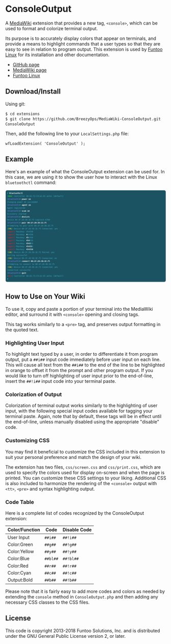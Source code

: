  # ConsoleOutput

A [MediaWiki](https://www.mediawiki.org) extension that provides a new tag, `<console>`, which can be used to format 
and colorize terminal output.

Its purpose is to accurately display colors that appear on terminals, and provide a means to highlight commands
that a user types so that they are easy to see in relation to program output. This extension is used by 
[Funtoo Linux](https://www.funtoo.org) for its installation and other documentation.

* [GitHub page](http://github.com/BreezyOps/MediaWiki-ConsoleOutput) 
* [MediaWiki page](https://www.mediawiki.org/wiki/Extension:ConsoleOutput)
* [Funtoo Linux](https://www.funtoo.org)

## Download/Install

Using git:

    $ cd extensions
    $ git clone https://github.com/BreezyOps/MediaWiki-ConsoleOutput.git ConsoleOutput

Then, add the following line to your `LocalSettings.php` file:

    wfLoadExtension( 'ConsoleOutput' );

## Example

Here's an example of what the ConsoleOutput extension can be used for. In this case, we are using it to show the user
how to interact with the Linux `bluetoothctl` command:

![ConsoleOutput Example](doc/example.png)

## How to Use on Your Wiki

To use it, copy and paste a portion of your terminal into the MediaWiki editor, and surround it with `<console>` 
opening and closing tags.

This tag works similarly to a `<pre>` tag, and preserves output formatting in the quoted text.

### Highlighting User Input

To highlight text typed by a user, in order to differentiate it from program output, put a `##i##` input code immediately
before user input on each line. This will cause all text from the `##i##` to the end of the line to be highlighted in
orange to offset it from the prompt and other program output. If you would like to turn off highlighting of user input
prior to the end-of-line, insert the `##!i##` input code into your terminal paste.

### Colorization of Output

Colorization of terminal output works similarly to the highlighting of user input, with the following special input
codes available for tagging your terminal paste. Again, note that by default, these tags will be in effect until the
end-of-line, unless manually disabled using the appropriate "disable" code.

### Customizing CSS

You may find it beneficial to customize the CSS included in this extension to suit your personal preference and match
the design of your wiki.

The extension has two files, `css/screen.css` and `css/print.css`, which are used to specify the colors used for
display on-screen and when the page is printed. You can customize these CSS settings to your liking. Additional CSS
is also included to harmonize the rendering of the `<console>` output with `<tt>`, `<pre>` and syntax highlighting
output.

### Code Table

Here is a complete list of codes recognized by the ConsoleOutput extension:

Color/Function | Code     | Disable Code 
-------------- | ------   | ---------
User Input     | `##i##`  | `##!i##`
Color:Green    | `##g##`  | `##!g##`
Color:Yellow   | `##y##`  | `##!y##`
Color:Blue     | `##bl##` | `##!bl##`
Color:Red      | `##r##`  | `##!r##`
Color:Cyan     | `##c##`  | `##!c##`
Output:Bold    | `##b##`  | `##!b##`

Please note that it is fairly easy to add more codes and colors as needed by extending the `console` method in 
`ConsoleOutput.php` and then adding any necessary CSS classes to the CSS files.

License
-------

This code is copyright 2013-2018 Funtoo Solutions, Inc. and is distributed under the GNU General Public 
License version 2, or later.
